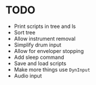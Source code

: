 # TODO

- Print scripts in tree and ls
- Sort tree
- Allow instrument removal
- Simplify drum input
- Allow for enveloper stopping
- Add sleep command
- Save and load scripts 
- Make more things use `DynInput`
- Audio input